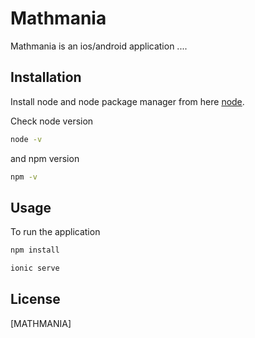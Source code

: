 # Mathmania

Mathmania is an ios/android application ....

## Installation

Install node and node package manager from here
[node](https://nodejs.org/en/).

Check node version
```bash
node -v
```
and npm version
```bash
npm -v
```

## Usage

To run the application

```bash
npm install
```

```js
ionic serve
```

## License
[MATHMANIA]